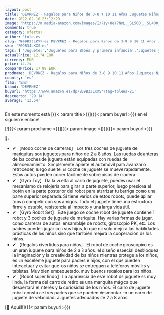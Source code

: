 ```yaml
---
layout: post
title: 'DEVRNEZ - Regalos para Niños de 3-8 9 10 11 Años Juguetes Niños 3-8 Años Coches de Juguetes Juegos para Niños de 3-8 Años Juguetes para Niños de 3-8 Años Regalo Navidad Niño Robot Educativo La Noche Buena'
date: 2022-02-10 23:12:29
image: 'https://m.media-amazon.com/images/I/51y+8eY7NnL._SL500_._SL400_.jpg'
comments: true
category: ofertas
author: 'tole.es'
slug: 'B09B3JLKXS-es DEVRNEZ - Regalos para Niños de 3-8 9 10 11 Años Juguetes...'
sku: 'B09B3JLKXS-es'
tags: [ 'Juguetes','Juguetes para Bebés y primera infancia','Juguetes y juegos','Peonzas','Vehículos de juguete para niños','devrnez','navidad', ]
actualPrice: 12.74 EUR
currency: EUR
price: 12.74
comparePrice: 17.99 EUR
prodname: 'DEVRNEZ - Regalos para Niños de 3-8 9 10 11 Años Juguetes Niños 3-8 Años Coches de Juguetes Juegos para Niños de 3-8 Años Juguetes para Niños de 3-8 Años Regalo Navidad Niño Robot Educativo La Noche Buena'
country: 'es'
flag: '🇪🇸'
brand: 'DEVRNEZ'
buyurl: 'https://www.amazon.es/dp/B09B3JLKXS/?tag=tolees-21'
descuento: '29.18'
average: '13.54'
---
```


En este momento está [{{< param title >}}]({{< param buyurl >}}) en el siguiente enlace!

[![{{< param prodname >}}]({{< param image >}})]({{< param buyurl >}})

🔎:

- ✔ 【Modo coche de carreras】 Los tres coches de juguete de mariquitas son juguetes para niños de 2 a 8 años. Las ruedas delanteras de los coches de juguete están equipadas con ruedas de almacenamiento. Simplemente apriete el automóvil para avanzar o retroceder, luego suelte. El coche de juguete se mueve rápidamente. Estos autos pueden correr fácilmente sobre pisos de madera.
- ✔ 【Gyro Toy】 Da la vuelta al carro de juguete, puedes usar el mecanismo de relojería para girar la parte superior, luego presiona el botón en la parte posterior del robot para aterrizar tu barriga como una parte superior separada. Si tiene varios de estos robots, puede apilar tops o competir con sus amigos. Todo el juguete tiene una estructura firme y estable, resistencia al impacto y una larga vida útil.
- ✔ 【Gyro Robot Set】 Este juego de coche robot de juguete contiene 1 robot y 3 coches de juguete de mariquita. Hay varias formas de jugar, como carreras de autos, ensamblaje de robots, giroscopio PK, etc. Los padres pueden jugar con sus hijos, lo que no solo mejora las habilidades prácticas de los niños sino que también mejora la cooperación de los niños.
- ✔ 【Regalos divertidos para niños】 El robot de coche giroscópico es un gran juguete para niños de 2 a 8 años, el diseño especial desbloquea la imaginación y la creatividad de los niños mientras protege a los niños, es un excelente juguete para padres e hijos, con el que pueden interactuar y evitar que los niños se entreguen a teléfonos móviles y tabletas. Muy bien empaquetado, muy buenos regalos para los niños.
- ✔ 【Robot super lindo】 La apariencia de este robot de juguete es muy linda, la forma del carro de retiro es una mariquita mágica que despertará el interés y la curiosidad de los niños. El carro de juguete robot consta de tres partes que se pueden desmontar en un carro de juguete de velocidad. Juguetes adecuados de 2 a 8 años.

[🛒 Aquí!!!]({{< param buyurl >}})
